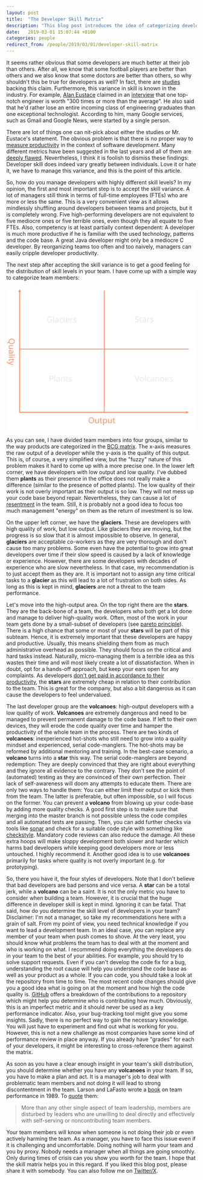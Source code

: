 ```yaml
---
layout: post
title:  "The Developer Skill Matrix"
description: "This blog post introduces the idea of categorizing developers into four different categories via their output and quality."
date:   2019-03-01 15:07:44 +0100
categories: people
redirect_from: /people/2019/03/01/developer-skill-matrix
---
```

It seems rather obvious that some developers are much better at their job than others. After all, we know that some football players are better than others and we also know that some doctors are better than others, so why shouldn't this be true for developers as well? In fact, there are [studies](https://cacm.acm.org/blogs/blog-cacm/180512-is-there-a-10x-gap-between-best-and-average-programmers-and-how-did-it-get-there/fulltext) backing this claim. Furthermore, this variance in skill is known in the industry. For example, [Alan Eustace](https://en.wikipedia.org/wiki/Alan_Eustace) claimed in an [interview](https://www.wsj.com/articles/SB113271436430704916) that one top-notch engineer is worth "300 times or more than the average". He also said that he'd rather lose an entire incoming class of engineering graduates than one exceptional technologist. According to him, many Google services, such as Gmail and Google News, were started by a single person.

There are lot of things one can nit-pick about either the studies or Mr. Eustace's statement. The obvious problem is that there is no proper way to [measure productivity](https://martinfowler.com/bliki/CannotMeasureProductivity.html) in the context of software development. Many different metrics have been suggested in the last years and all of them are [deeply flawed](https://nortal.com/de/blog/the-myth-of-developer-productivity/). Nevertheless, I think it is foolish to dismiss these findings: Developer skill does indeed vary greatly between individuals. Love it or hate it, we have to manage this variance, and this is the point of this article.

So, how do you manage developers with highly different skill levels? In my opinion, the first and most important step is to accept the skill variance. A lot of managers still think in terms of full-time employees (FTEs) who are more or less the same. This is a very convenient view as it allows mindlessly shuffling around developers between teams and projects, but it is completely wrong. Five high-performing developers are not equivalent to five mediocre ones or five terrible ones, even though they all equate to five FTEs. Also, competency is at least partially context dependent: A developer is much more productive if he is familiar with the used technology, patterns and the code base. A great Java developer might only be a mediocre C developer. By reorganizing teams too often and too naively, managers can easily cripple developer productivity. 

The next step after accepting the skill variance is to get a good feeling for the distribution of skill levels in your team. I have come up with a simple way to categorize team members:

![developer matrix](/images/matrix.svg)

As you can see, I have divided team members into four groups, similar to the way products are categorized in the [BCG matrix](https://www.strategicmanagementinsight.com/tools/bcg-matrix-growth-share.html). The x-axis measures the raw output of a developer while the y-axis is the quality of this output. This is, of course, a very simplified view, but the "fuzzy" nature of this problem makes it hard to come up with a more precise one. In the lower left corner, we have developers with low output and low quality. I've dubbed them **plants** as their presence in the office does not really make a difference (similar to the presence of potted plants). The low quality of their work is not overly important as their output is so low. They will not mess up your code base beyond repair. Nevertheless, they can cause a lot of [resentment](https://stevemcconnell.com/articles/dealing-with-problem-programmers/) in the team. Still, it is probably not a good idea to focus too much management "energy" on them as the return of investment is so low.

On the upper left corner, we have the **glaciers**. These are developers with high quality of work, but low output. Like glaciers they are moving, but the progress is so slow that it is almost impossible to observe. In general, **glaciers** are acceptable co-workers as they are very thorough and don't cause too many problems. Some even have the potential to grow into great developers over time if their slow speed is caused by a lack of knowledge or experience. However, there are some developers with decades of experience who are slow nevertheless. In that case, my recommendation is to just accept them as they are. It is important not to assign any time critical tasks to a **glacier** as this will lead to a lot of frustration on both sides. As long as this is kept in mind, **glaciers** are not a threat to the team performance.

Let's move into the high-output area. On the top right there are the **stars**. They are the back-bone of a team, the developers who both get a lot done and manage to deliver high-quality work. Often, most of the work in your team gets done by a small-subset of developers (see [pareto principle](https://en.wikipedia.org/wiki/Pareto_principle)). There is a high chance that some or most of your **stars** will be part of this subteam. Hence, it is extremely important that these developers are happy and productive. Usually, this means shielding them from as much administrative overhead as possible. They should focus on the critical and hard tasks instead. Naturally, micro-managing them is a terrible idea as this wastes their time and will most likely create a lot of dissatisfaction. When in doubt, opt for a hands-off approach, but keep your ears open for any complaints. As developers [don't get paid in accordance to their productivity](https://www.johndcook.com/blog/2009/12/23/why-programmers-are-not-paid-in-proportion-to-their-productivity/), the **stars** are extremely cheap in relation to their contribution to the team. This is great for the company, but also a bit dangerous as it can cause the developers to feel undervalued.

The last developer group are the **volcanoes**: high-output developers with a low quality of work. **Volcanoes** are extremely dangerous and need to be managed to prevent permanent damage to the code base. If left to their own devices, they will erode the code quality over time and hamper the productivity of the whole team in the process. There are two kinds of **volcanoes**: inexperienced hot-shots who still need to grow into a quality mindset and experienced, serial code-manglers. The hot-shots may be reformed by additional mentoring and training. In the best-case scenario, a **volcano** turns into a **star** this way. The serial code-manglers are beyond redemption: They are deeply convinced that they are right about everything and they ignore all evidence to the contrary. They don't see the point of (automated) testing as they are convinced of their own perfection. Their lack of self-awareness will doom any attempts to educate them. There are only two ways to handle them: You can either limit their output or kick them from the team. The latter is preferable, but often impossible, so I will focus on the former. You can prevent a **volcano** from blowing up your code-base by adding more quality checks. A good first step is to make sure that merging into the master branch is not possible unless the code compiles and all automated tests are passing. Then, you can add further checks via tools like [sonar](https://www.sonarsource.com/) and check for a suitable code style with something like [checkstyle](http://checkstyle.sourceforge.net/). Mandatory code reviews can also reduce the damage. All these extra hoops will make sloppy development both slower and harder which harms bad developers while keeping good developers more or less untouched. I highly recommend it. Another good idea is to use **volcanoes** primarily for tasks where quality is not overly important (e.g. for prototyping).

So, there you have it, the four styles of developers. Note that I don't believe that bad developers are bad persons and vice versa. A **star** can be a total jerk, while a **volcano** can be a saint. It is not the only metric you have to consider when building a team. However, it is crucial that the huge difference in developer skill is kept in mind. Ignoring it can be fatal. That said, how do you determine the skill level of developers in your team? Disclaimer: I'm not a manager, so take my recommendations here with a grain of salt. From my point of view, you need technical knowledge if you want to lead a development team. In an ideal case, you can replace any member of your team when push comes to shove. At the very least, you should know what problems the team has to deal with at the moment and who is working on what. I recommend doing everything the developers do in your team to the best of your abilities. For example, you should try to solve support requests. Even if you can't develop the code fix for a bug, understanding the root cause will help you understand the code base as well as your product as a whole. If you can code, you should take a look at the repository from time to time. The most recent code changes should give you a good idea what is going on at the moment and how high the code quality is. [GitHub](https://github.com) offers a breakdown of the contributions to a repository which might help you determine who is contributing how much. Obviously, this is an imperfect metric and it should never be used as a key performance indicator. Also, your bug-tracking tool might give you some insights. Sadly, there is no perfect way to gain the necessary knowledge. You will just have to experiment and find out what is working for you. However, this is not a new challenge as most companies have some kind of performance review in place anyway. If you already have "grades" for each of your developers, it might be interesting to cross-reference them against the matrix.

As soon as you have a clear enough insight in your team's skill distribution, you should determine whether you have any **volcanoes** in your team. If so, you have to make a plan and act. It is a manager's job to deal with problematic team members and not doing it will lead to strong discontentment in the team. Larson and LaFasto wrote a [book](https://www.goodreads.com/book/show/8738827-teamwork) on team performance in 1989. To [quote](https://stevemcconnell.com/articles/dealing-with-problem-programmers/) them:
>More than any other single aspect of team leadership, members are disturbed by leaders who are unwilling to deal directly and effectively with self-serving or noncontributing team members.

Your team members will know when someone is not doing their job or even actively harming the team. As a manager, you have to face this issue even if it is challenging and uncomfortable. Doing nothing will harm your team and you by proxy. Nobody needs a manager when all things are going smoothly. Only during times of crisis can you show you worth for the team. I hope that the skill matrix helps you in this regard. If you liked this blog post, please share it with somebody. You can also follow me on [Twitter/X](https://twitter.com/fxr256). 
